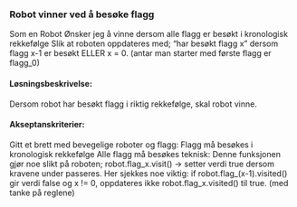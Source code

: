 ### Robot vinner ved å besøke flagg
Som en Robot
Ønsker jeg å vinne dersom alle flagg er besøkt i kronologisk rekkefølge
Slik at roboten oppdateres med; “har besøkt flagg x” dersom flagg x-1 er besøkt ELLER x = 0. (antar man starter med første flagg er flagg_0)

#### Løsningsbeskrivelse:
Dersom robot har besøkt flagg i riktig rekkefølge, skal robot vinne.


#### Akseptanskriterier:
Gitt et brett med bevegelige roboter og flagg:
Flagg må besøkes i kronologisk rekkefølge
Alle flagg må besøkes
teknisk:
Denne funksjonen gjør noe slikt på roboten; robot.flag_x.visit() -> setter verdi true dersom kravene under passeres.
Her sjekkes noe viktig: if robot.flag_(x-1).visited() gir verdi false og x != 0, oppdateres ikke robot.flag_x.visited() til true. (med tanke på reglene)